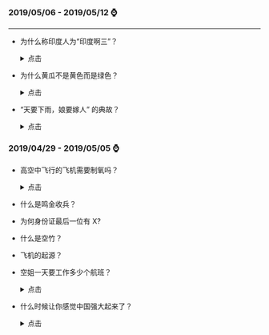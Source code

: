 
### **2019/05/06 - 2019/05/12** :watch:

---

- 为什么称印度人为“印度啊三”？

  <details>
  <summary>点击</summary>

  印度阿三，指印度人，带有种族歧视意味的贬义称呼，阿SIR音译。“印度阿三”来自“十里洋场”时期的吴语上海话，吴人极喜加“阿”字，而上海话中与“三”相关的词汇（阿三、八三、瘪三、十三点、猪头三）多为贬义词。上海当年的英租界中经常会有从印度调来的“公务员”，负责一些杂事，而这些印度人是英国人的忠实“爪牙”，整天警棍乱舞，因此上海人便蔑称其为“阿三”。而今，“印度阿三”一词已经广泛流传开来，多含国人嘲弄印度之意。

  </details>

- 为什么黄瓜不是黄色而是绿色？


  <details>
  <summary>点击</summary>

    黄瓜最早叫做胡瓜，是汉朝张骞出使西域的时候带回来的，胡瓜之所以改名为黄瓜，始于后赵，因为后赵这个王朝的建立者是石勒，他是羯族人，当他在襄国（今河北邢台）当上皇帝后，经常听到自己国家的人喊羯族为胡人，于是大为恼怒，还制定了一条法律：任何地方都不允许出现“胡”字，否则力斩不赦。有一天石勒召见官员的时候，官员对着胡瓜说道：这黄瓜不错。于是黄瓜的叫法慢慢也就传开了。

  </details>

- “天要下雨，娘要嫁人” 的典故？

    <details>
    <summary>点击</summary>

  古有书生朱耀宗，天资聪慧，满腹经纶，进京赶考高中状元。皇上殿试见他不仅才华横溢，而且一表人才， 便将他招为驸马。“春风得意马蹄疾”，循惯例朱耀宗一身锦绣新贵还乡。临行前，朱耀宗奏明皇上，提起他的母亲如何含辛茹苦，如何从小将他培养成人，母子俩如何相依为命，请求皇上为他多年守寡一直不嫁的母亲树立贞节牌坊。皇上闻言甚喜，心中更加喜爱此乘龙快婿，准允所奏。朱耀宗喜滋滋地日夜兼程，回家拜见母亲。

  岂料母亲早与老师约定，待到耀宗高中归来成家立业后正式结婚，白首偕老。殊不料，这桩姻缘却要被毫不知情的朱耀宗无意中搅黄了，出现了这样尴尬的局面。

  解铃还须系铃人。正值左右为难之际，朱母不由长叹一声：“那就听天由命吧。”她说着随手解下身上一件罗裙，告诉朱耀宗说：“明天你替我把裙子洗干净，一天一夜晒干，如果裙子晒干，我便答应不改嫁；如果裙子不干，天意如此，你也就不用再阻拦了。”

  这一天晴空朗日，朱耀宗心想这事并不难做。便点头同意。谁知当夜阴云密布，天明下起暴雨，裙子始终是湿漉漉的，朱耀宗心中叫苦不迭，知是天意。
  陈秀英则认认真真地对儿子说：“孩子，天要下雨，娘要嫁人，天意不可违！”

    </details>

### **2019/04/29 - 2019/05/05** :watch:

- 高空中飞行的飞机需要制氧吗？

  <details>
  <summary>点击</summary>

  分两部分回答：

  1. 客舱内

  客机在高空不需要单独补充氧气。高空大气氧气仍然占大气20%左右，只是压强低，大气密度低所以呼吸困难。不需要分离氧气，直接把舱外空气抽进机舱，舱内压力增加到与地面相近，最多和爬黄山差不多，人就能正常呼吸了。

  2. 发动机

  因为高空氧气稀薄，所以飞机需要压比很高的风扇、压气机将稀薄的空气压缩成高压的空气输送到燃烧室中。先进民用航空发动机的压气机的总压比能够达到40+，也就是能将一个大气压的空气压缩成四十个大气压的空气并送入燃烧室，这样即使在万米高空，燃烧室所需的氧气也是充足的。重要的是，如何让进入燃烧室的高压空气充分地、高效地燃烧。如果燃烧不充分，燃烧效率低，就会严重影响发动机的性能。

  </detail>



- 什么是鸣金收兵？

- 为何身份证最后一位有 X?

- 什么是空竹？

- 飞机的起源？

- 空姐一天要工作多少个航班？

  <details>
  <summary>点击</summary>

  **来自百度知道上的回答：**

      一班是半天制.做一休2的，最忙的就是乘务长和头等的人了，他们一般是做 6 休 1，具体时间是看航班的长短

      一个来回的北京是3.9小时，这是空中的飞行时间，一般我飞一个北京一共用 10 小时

      我家坐公车到机场是 2 小时，开准备会，25 分钟，然后坐车去机场，我们一般是提前 1 小时到飞机上，然后检查设备，摆放用品，清点餐食之类的用半小时，然后用半小时的时间上客，然后关门，估计关门后 15 分钟起飞（除特殊情况，如流量控制），然后是北京是去程 1.40 分，在地面休息吃饭加上客用 1 小时，然后关门起飞，落地了就能回家

  </detail>

- 什么时候让你感觉中国强大起来了？

  <details>
  <summary>点击</summary>

  ![](./image/china.jpg)
  </detail>

